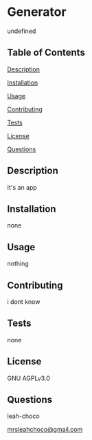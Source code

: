 
  # **Generator**

  undefined

  ## Table of Contents

  [Description](#Description)

  [Installation](#Installation)

  [Usage](#Usage)

  [Contributing](#Contributing)

  [Tests](#Tests)

  [License](#License)

  [Questions](#Questions)


  ## Description
  It's an app 

  ## Installation
  none

  ## Usage
  nothing

  ## Contributing
  i dont know

  ## Tests
  none

  ## License
  GNU AGPLv3.0

  ## Questions
  leah-choco
  
  mrsleahchoco@gmail.com

